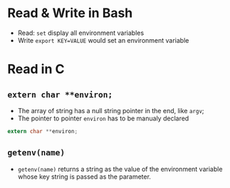# Read & Write in Bash

- Read: `set` display all environment variables
- Write `export KEY=VALUE` would set an environment variable

# Read in C

## `extern char **environ;`

- The array of string has a null string pointer in the end, like `argv`;
- The pointer to pointer `environ` has to be manualy declared

```c
extern char **environ;
```

## `getenv(name)`

- `getenv(name)` returns a string as the value of the environment variable
  whose key string is passed as the parameter.
